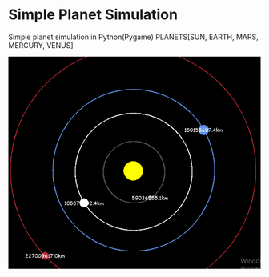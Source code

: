 # Simple Planet Simulation
Simple planet simulation in Python(Pygame) PLANETS[SUN, EARTH, MARS, MERCURY, VENUS]

![First image](./PlanetSim1.png)